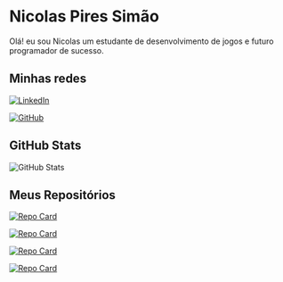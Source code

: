 # Nicolas Pires Simão
Olá! eu sou Nicolas um estudante de desenvolvimento de jogos e futuro programador de sucesso.
## Minhas redes

[![LinkedIn](https://img.shields.io/badge/LinkedIn-0077B5?style=for-the-badge&logo=linkedin&logoColor=white)](https://www.linkedin.com/in/nicolas-pires-sim%C3%A3o-4a4146218/)

[![GitHub](https://img.shields.io/badge/GitHub-100000?style=for-the-badge&logo=github&logoColor=white)](https://github.com/Pires2902)


## GitHub Stats

![GitHub Stats](https://github-readme-stats.vercel.app/api?username=Pires2902&theme=darcula&bg_color=000&border_color=FF55A00&show_icons=true&icon_color=FF55A00&title_color=f56e0c&text_color=FFF&hide_title=true&hide=stars)


## Meus Repositórios

[![Repo Card](https://github-readme-stats.vercel.app/api/pin/?username=Pires2902&repo=CARRO-FINAL&bg_color=000&border_color=FF55A00&show_icons=true&icon_color=FF55A00&title_color=CC3300&text_color=FF5A00)](https://github.com/Pires2902/CARRO-FINAL.git)

[![Repo Card](https://github-readme-stats.vercel.app/api/pin/?username=Pires2902&repo=ninja-frog-Adventure&bg_color=000&border_color=FF55A00&show_icons=true&icon_color=FF55A00&title_color=CC3300&text_color=CC3300)](https://github.com/Pires2902/ninja-frog-Adventure.git)

[![Repo Card](https://github-readme-stats.vercel.app/api/pin/?username=JottaFreitass&repo=Stella---Revolutions-is-comming&bg_color=000&border_color=FF55A00&show_icons=true&icon_color=FF55A00&title_color=CC3300&text_color=CC3300)](https://github.com/JottaFreitass/Stella---Revolutions-is-comming.git)

[![Repo Card](https://github-readme-stats.vercel.app/api/pin/?username=Pires2902&repo=alien-godot&bg_color=000&border_color=FF55A00&show_icons=true&icon_color=FF55A00&title_color=CC3300&text_color=CC3300)](https://github.com/Pires2902/alien-godot.git)

